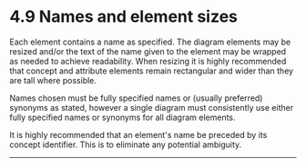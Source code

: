 # 4.9 Names and element sizes

Each element contains a name as specified. The diagram elements may be resized and/or the text of the name given to the element may be wrapped as needed to achieve readability. When resizing it is highly recommended that concept and attribute elements remain rectangular and wider than they are tall where possible.

Names chosen must be fully specified names or (usually preferred) synonyms as stated, however a single diagram must consistently use either fully specified names or synonyms for all diagram elements.

It is highly recommended that an element's name be preceded by its concept identifier. This is to eliminate any potential ambiguity.

* * *
